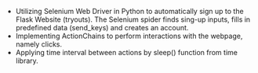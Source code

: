 - Utilizing Selenium Web Driver in Python to automatically sign up to the Flask Website (tryouts). The Selenium spider finds sing-up inputs, fills in predefined data (send_keys) and creates an account.
- Implementing ActionChains to perform interactions with the webpage, namely clicks. 
- Applying time interval between actions by sleep() function from time library.
